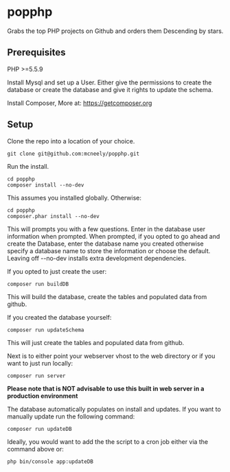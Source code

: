 popphp
======
Grabs the top PHP projects on Github and orders them Descending by stars. 

Prerequisites
-------------
PHP >=5.5.9

Install Mysql and set up a User. Either give the permissions to create the database or create the database and give it rights to update the schema.

Install Composer, More at: https://getcomposer.org

Setup
-----
Clone the repo into a location of your choice.
```
git clone git@github.com:mcneely/popphp.git
```

Run the install.
```
cd popphp
composer install --no-dev
```

This assumes you installed globally. Otherwise:
```
cd popphp
composer.phar install --no-dev
```

This will prompts you with a few questions. Enter in the database user information when prompted.
When prompted, if you opted to go ahead and create the Database, enter the database name you created otherwise specify a database name to store the information or choose the default.
Leaving off --no-dev installs extra development dependencies.

If you opted to just create the user:
```
composer run buildDB
```
This will build the database, create the tables and populated data from github.

If you created the database yourself:
```
composer run updateSchema
```
This will just create the tables and populated data from github.

Next is to either point your webserver vhost to the web directory or if you want to just run locally:
```
composer run server
```
**Please note that is NOT advisable to use this built in web server in a production environment**

The database automatically populates on install and updates. If you want to manually update run the following command:
```
composer run updateDB
```

Ideally, you would want to add the the script to a cron job either via the command above or:
```
php bin/console app:updateDB
```